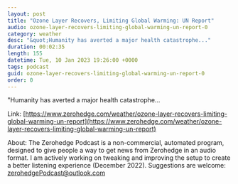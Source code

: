 ```yaml
---
layout: post
title: "Ozone Layer Recovers, Limiting Global Warming: UN Report"
audio: ozone-layer-recovers-limiting-global-warming-un-report-0
category: weather
desc: "&quot;Humanity has averted a major health catastrophe..."
duration: 00:02:35
length: 155
datetime: Tue, 10 Jan 2023 19:26:00 +0000
tags: podcast
guid: ozone-layer-recovers-limiting-global-warming-un-report-0
order: 0
---
```

&quot;Humanity has averted a major health catastrophe...

Link: [https://www.zerohedge.com/weather/ozone-layer-recovers-limiting-global-warming-un-report](https://www.zerohedge.com/weather/ozone-layer-recovers-limiting-global-warming-un-report)

About: The Zerohedge Podcast is a non-commercial, automated program, designed to give people a way to get news from Zerohedge in an audio format.  I am actively working on tweaking and improving the setup to create a better listening experience (December 2022).  Suggestions are welcome: [zerohedgePodcast@outlook.com](mailto:zerohedgePodcast@outlook.com)